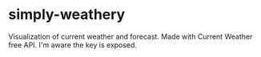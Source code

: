 # simply-weathery

Visualization of current weather and forecast.
Made with Current Weather free API.
I'm aware the key is exposed.